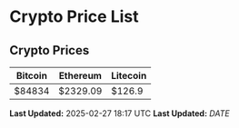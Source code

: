 # Crypto Price List

## Crypto Prices
| Bitcoin | Ethereum | Litecoin |
| ------- | -------- | -------- |
| $84834 | $2329.09 | $126.9 |
**Last Updated:** 2025-02-27 18:17 UTC
**Last Updated:** $DATE$
